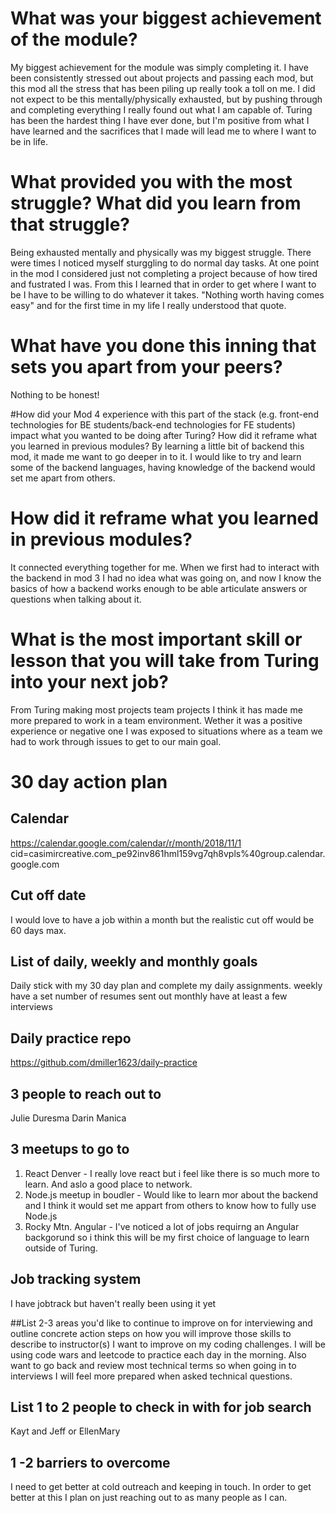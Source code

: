 # What was your biggest achievement of the module?
My biggest achievement for the module was simply completing it. I have been consistently stressed out about projects and passing each mod, but this mod all the stress that has been piling up really took a toll on me. I did not expect to be this mentally/physically exhausted, but by pushing through and completing everything I really found out what I am capable of. Turing has been the hardest thing I have ever done, but I'm positive from what I have learned and the sacrifices that I made will lead me to where I want to be in life.

# What provided you with the most struggle? What did you learn from that struggle?
Being exhausted mentally and physically was my biggest struggle. There were times I noticed myself sturggling to do normal day tasks. At one point in the mod I considered just not completing a project because of how tired and fustrated I was. From this I learned that in order to get where I want to be I have to be willing to do whatever it takes. "Nothing worth having comes easy" and for the first time in my life I really understood that quote.

# What have you done this inning that sets you apart from your peers?
Nothing to be honest!

#How did your Mod 4 experience with this part of the stack (e.g. front-end technologies for BE students/back-end technologies for FE students) impact what you wanted to be doing after Turing? How did it reframe what you learned in previous modules?
By learning a little bit of backend this mod, it made me want to go deeper in to it. I would like to try and learn some of the backend languages, having knowledge of the backend would set me apart from others.

# How did it reframe what you learned in previous modules?
It connected everything together for me. When we first had to interact with the backend in mod 3 I had no idea what was going on, and now I know the basics of how a backend works enough to be able articulate answers or questions when talking about it.

# What is the most important skill or lesson that you will take from Turing into your next job?
From Turing making most projects team projects I think it has made me more prepared to work in a team environment. Wether it was a positive experience or negative one I was exposed to situations where as a team we had to work through issues to get to our main goal. 

# 30 day action plan

## Calendar

https://calendar.google.com/calendar/r/month/2018/11/1
cid=casimircreative.com_pe92inv861hml159vg7qh8vpls%40group.calendar.google.com

## Cut off date
I would love to have a job within a month but the realistic cut off would be 60 days max.
 
## List of daily, weekly and monthly goals
Daily stick with my 30 day plan and complete my daily assignments.
weekly have a set number of resumes sent out 
monthly have at least a few interviews

## Daily practice repo 
https://github.com/dmiller1623/daily-practice

## 3 people to reach out to
Julie Duresma
Darin Manica

## 3 meetups to go to 
 1. React Denver - I really love react but i feel like there is so much more to learn. And aslo a good place to network.
 2. Node.js meetup in boudler - Would like to learn mor about the backend and I think it would set me appart from others to know how to fully use Node.js
 3. Rocky Mtn. Angular - I've noticed a lot of jobs requirng an Angular backgorund so i think this will be my first choice of language to learn outside of Turing.
 
## Job tracking system 
I have jobtrack but haven't really been using it yet

##List 2-3 areas you'd like to continue to improve on for interviewing and outline concrete action steps on how you will improve those skills to describe to instructor(s)
I want to improve on my coding challenges. I will be using code wars and leetcode to practice each day in the morning.
Also want to go back and review most technical terms so when going in to interviews I will feel more prepared when asked technical questions.

## List 1 to 2 people to check in with for job search
Kayt and Jeff or EllenMary

## 1 -2 barriers to overcome 
I need to get better at cold outreach and keeping in touch. In order to get better at this I plan on just reaching out to as many people as I can.
